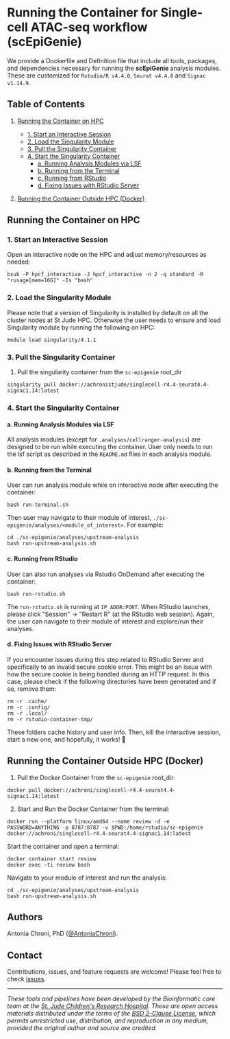 # Running the Container for Single-cell ATAC-seq workflow (scEpiGenie)

We provide a Dockerfile and Definition file that include all tools, packages, and dependencies necessary for running the **scEpiGenie** analysis modules. These are customized for `Rstudio/R v4.4.0`, `Seurat v4.4.0` and `Signac v1.14.9`.

## Table of Contents

1. [Running the Container on HPC](#running-the-container-on-hpc)
   - [1. Start an Interactive Session](#1-start-an-interactive-session)
   - [2. Load the Singularity Module](#2-load-the-singularity-module)
   - [3. Pull the Singularity Container](#3-pull-the-singularity-container)
   - [4. Start the Singularity Container](#4-start-the-singularity-container)
     - [a. Running Analysis Modules via LSF](#a-running-analysis-modules-via-lsf)
     - [b. Running from the Terminal](#b-running-from-the-terminal)
     - [c. Running from RStudio](#c-running-from-rstudio)
     - [d. Fixing Issues with RStudio Server](#d-fixing-issues-with-rstudio-server)

2. [Running the Container Outside HPC (Docker)](#running-the-container-outside-hpc-docker)


## Running the Container on HPC

### 1. Start an Interactive Session

Open an interactive node on the HPC and adjust memory/resources as needed:

```
bsub -P hpcf_interactive -J hpcf_interactive -n 2 -q standard -R "rusage[mem=16G]" -Is "bash"
```

### 2. Load the Singularity Module

Please note that a version of Singularity is installed by default on all the cluster nodes at St Jude HPC. Otherwise the user needs to ensure and load Singularity module by running the following on HPC:

```
module load singularity/4.1.1
```

### 3. Pull the Singularity Container

1. Pull the singularity container from the `sc-epigenie` root_dir

```
singularity pull docker://achronistjude/singlecell-r4.4-seurat4.4-signac1.14:latest

```



### 4. Start the Singularity Container

#### a. Running Analysis Modules via LSF

All analysis modules (except for `.analyses/cellranger-analysis`) are designed to be run while executing the container. User only needs to run the lsf script as described in the `README.md` files in each analysis module.


#### b. Running from the Terminal

User can run analysis module while on interactive node after executing the container:

```
bash run-terminal.sh
```

Then user may navigate to their module of interest, `./sc-epigenie/analyses/<module_of_interest>`. For example:

```
cd ./sc-epigenie/analyses/upstream-analysis
bash run-upstream-analysis.sh
```

#### c. Running from RStudio

User can also run analyses via Rstudio OnDemand after executing the container:

```
bash run-rstudio.sh
```

The `run-rstudio.sh` is running at `IP_ADDR:PORT`. When RStudio launches, please click "Session" -> "Restart R" (at the RStudio web session). Again, the user can navigate to their module of interest and explore/run their analyses.


#### d. Fixing Issues with RStudio Server

If you encounter issues during this step related to RStudio Server and specifically to an invalid secure cookie error. This might be an issue with how the secure cookie is being handled during an HTTP request. In this case, please check if the following directories have been generated and if so, remove them:

```
rm -r .cache/
rm -r .config/
rm -r .local/
rm -r rstudio-container-tmp/
```

These folders cache history and user info. Then, kill the interactive session, start a new one, and hopefully, it works! 🎉


## Running the Container Outside HPC (Docker)

1. Pull the Docker Container from the `sc-epigenie` root_dir:

```
docker pull docker://achroni/singlecell-r4.4-seurat4.4-signac1.14:latest
```

2. Start and Run the Docker Container from the terminal:

```
docker run --platform linux/amd64 --name review -d -e PASSWORD=ANYTHING -p 8787:8787 -v $PWD:/home/rstudio/sc-epigenie docker://achroni/singlecell-r4.4-seurat4.4-signac1.14:latest
```

Start the container and open a terminal:

```
docker container start review
docker exec -ti review bash
```

Navigate to your module of interest and run the analysis:

```
cd ./sc-epigenie/analyses/upstream-analysis
bash run-upstream-analysis.sh
```


## Authors

Antonia Chroni, PhD ([@AntoniaChroni](https://github.com/AntoniaChroni)).


## Contact

Contributions, issues, and feature requests are welcome! Please feel free to check [issues](https://github.com/stjude-dnb-binfcore/sc-epigenie/issues).

---

*These tools and pipelines have been developed by the Bioinformatic core team at the [St. Jude Children's Research Hospital](https://www.stjude.org/). These are open access materials distributed under the terms of the [BSD 2-Clause License](https://opensource.org/license/bsd-2-clause), which permits unrestricted use, distribution, and reproduction in any medium, provided the original author and source are credited.*
